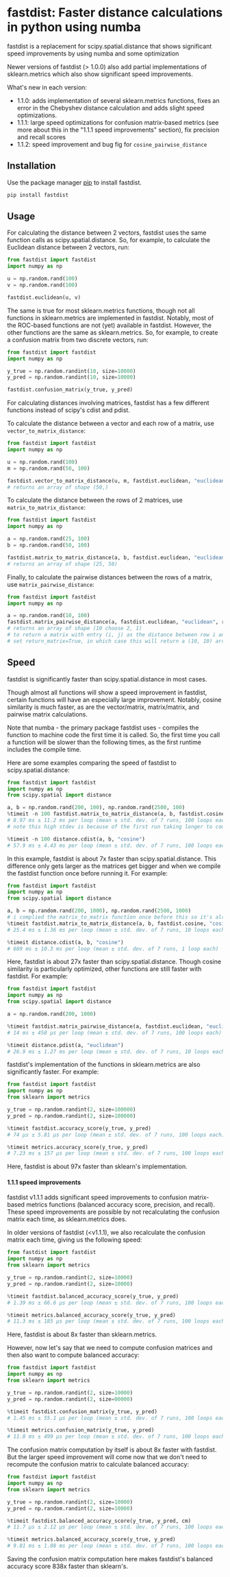 # fastdist: Faster distance calculations in python using numba

fastdist is a replacement for scipy.spatial.distance that shows significant speed improvements by using numba and some optimization

Newer versions of fastdist (> 1.0.0) also add partial implementations of sklearn.metrics which also show significant speed improvements.

What's new in each version:

- 1.1.0: adds implementation of several sklearn.metrics functions, fixes an error in the Chebyshev distance calculation and adds slight speed optimizations.
- 1.1.1: large speed optimizations for confusion matrix-based metrics (see more about this in the "1.1.1 speed improvements" section), fix precision and recall scores
- 1.1.2: speed improvement and bug fig for `cosine_pairwise_distance`

## Installation

Use the package manager [pip](https://pip.pypa.io/en/stable/) to install fastdist.

```bash
pip install fastdist
```

## Usage

For calculating the distance between 2 vectors, fastdist uses the same function calls
as scipy.spatial.distance. So, for example, to calculate the Euclidean distance between
2 vectors, run:

```python
from fastdist import fastdist
import numpy as np

u = np.random.rand(100)
v = np.random.rand(100)

fastdist.euclidean(u, v)
```

The same is true for most sklearn.metrics functions, though not all functions in sklearn.metrics are implemented in fastdist.
Notably, most of the ROC-based functions are not (yet) available in fastdist. However, the other functions are the same as sklearn.metrics.
So, for example, to create a confusion matrix from two discrete vectors, run:

```python
from fastdist import fastdist
import numpy as np

y_true = np.random.randint(10, size=10000)
y_pred = np.random.randint(10, size=10000)

fastdist.confusion_matrix(y_true, y_pred)
```

For calculating distances involving matrices, fastdist has a few different functions instead of scipy's cdist and pdist.

To calculate the distance between a vector and each row of a matrix, use `vector_to_matrix_distance`:

```python
from fastdist import fastdist
import numpy as np

u = np.random.rand(100)
m = np.random.rand(50, 100)

fastdist.vector_to_matrix_distance(u, m, fastdist.euclidean, "euclidean")
# returns an array of shape (50,)
```

To calculate the distance between the rows of 2 matrices, use `matrix_to_matrix_distance`:

```python
from fastdist import fastdist
import numpy as np

a = np.random.rand(25, 100)
b = np.random.rand(50, 100)

fastdist.matrix_to_matrix_distance(a, b, fastdist.euclidean, "euclidean")
# returns an array of shape (25, 50)
```

Finally, to calculate the pairwise distances between the rows of a matrix, use `matrix_pairwise_distance`:

```python
from fastdist import fastdist
import numpy as np

a = np.random.rand(10, 100)
fastdist.matrix_pairwise_distance(a, fastdist.euclidean, "euclidean", return_matrix=False)
# returns an array of shape (10 choose 2, 1)
# to return a matrix with entry (i, j) as the distance between row i and j
# set return_matrix=True, in which case this will return a (10, 10) array
```

## Speed

fastdist is significantly faster than scipy.spatial.distance in most cases.

Though almost all functions will show a speed improvement in fastdist, certain functions will have
an especially large improvement. Notably, cosine similarity is much faster, as are the vector/matrix,
matrix/matrix, and pairwise matrix calculations.

Note that numba - the primary package fastdist uses - compiles the function to machine code the first
time it is called. So, the first time you call a function will be slower than the following times, as
the first runtime includes the compile time.

Here are some examples comparing the speed of fastdist to scipy.spatial.distance:

```python
from fastdist import fastdist
import numpy as np
from scipy.spatial import distance

a, b = np.random.rand(200, 100), np.random.rand(2500, 100)
%timeit -n 100 fastdist.matrix_to_matrix_distance(a, b, fastdist.cosine, "cosine")
# 8.97 ms ± 11.2 ms per loop (mean ± std. dev. of 7 runs, 100 loops each)
# note this high stdev is because of the first run taking longer to compile

%timeit -n 100 distance.cdist(a, b, "cosine")
# 57.9 ms ± 4.43 ms per loop (mean ± std. dev. of 7 runs, 100 loops each)
```

In this example, fastdist is about 7x faster than scipy.spatial.distance. This difference only gets larger
as the matrices get bigger and when we compile the fastdist function once before running it. For example:

```python
from fastdist import fastdist
import numpy as np
from scipy.spatial import distance

a, b = np.random.rand(200, 1000), np.random.rand(2500, 1000)
# i complied the matrix_to_matrix function once before this so it's already in machine code
%timeit fastdist.matrix_to_matrix_distance(a, b, fastdist.cosine, "cosine")
# 25.4 ms ± 1.36 ms per loop (mean ± std. dev. of 7 runs, 10 loops each)

%timeit distance.cdist(a, b, "cosine")
# 689 ms ± 10.3 ms per loop (mean ± std. dev. of 7 runs, 1 loop each)
```

Here, fastdist is about 27x faster than scipy.spatial.distance. Though cosine similarity is particularly
optimized, other functions are still faster with fastdist. For example:

```python
from fastdist import fastdist
import numpy as np
from scipy.spatial import distance

a = np.random.rand(200, 1000)

%timeit fastdist.matrix_pairwise_distance(a, fastdist.euclidean, "euclidean")
# 14 ms ± 458 µs per loop (mean ± std. dev. of 7 runs, 100 loops each)

%timeit distance.pdist(a, "euclidean")
# 26.9 ms ± 1.27 ms per loop (mean ± std. dev. of 7 runs, 10 loops each)
```

fastdist's implementation of the functions in sklearn.metrics are also significantly faster. For example:

```python
from fastdist import fastdist
import numpy as np
from sklearn import metrics

y_true = np.random.randint(2, size=100000)
y_pred = np.random.randint(2, size=100000)

%timeit fastdist.accuracy_score(y_true, y_pred)
# 74 µs ± 5.81 µs per loop (mean ± std. dev. of 7 runs, 100 loops each)

%timeit metrics.accuracy_score(y_true, y_pred)
# 7.23 ms ± 157 µs per loop (mean ± std. dev. of 7 runs, 100 loops each)
```

Here, fastdist is about 97x faster than sklearn's implementation.

#### 1.1.1 speed improvements

fastdist v1.1.1 adds significant speed improvements to confusion matrix-based metrics functions (balanced accuracy score, precision, and recall).
These speed improvements are possible by not recalculating the confusion matrix each time, as sklearn.metrics does.

In older versions of fastdist (<v1.1.1), we also recalculate the confusion matrix each time, giving us the following speed:

```python
from fastdist import fastdist
import numpy as np
from sklearn import metrics

y_true = np.random.randint(2, size=10000)
y_pred = np.random.randint(2, size=10000)

%timeit fastdist.balanced_accuracy_score(y_true, y_pred)
# 1.39 ms ± 66.6 µs per loop (mean ± std. dev. of 7 runs, 100 loops each)

%timeit metrics.balanced_accuracy_score(y_true, y_pred)
# 11.3 ms ± 185 µs per loop (mean ± std. dev. of 7 runs, 100 loops each)
```

Here, fastdist is about 8x faster than sklearn.metrics.
 
However, now let's say that we need to compute confusion matrices and then also want to compute balanced accuracy:

```python
from fastdist import fastdist
import numpy as np
from sklearn import metrics

y_true = np.random.randint(2, size=10000)
y_pred = np.random.randint(2, size=00000)

%timeit fastdist.confusion_matrix(y_true, y_pred)
# 1.45 ms ± 55.1 µs per loop (mean ± std. dev. of 7 runs, 100 loops each)

%timeit metrics.confusion_matrix(y_true, y_pred)
# 11.8 ms ± 499 µs per loop (mean ± std. dev. of 7 runs, 100 loops each)
```

The confusion matrix computation by itself is about 8x faster with fastdist. But the larger speed improvement will come now that we don't need to
recompute the confusion matrix to calculate balanced accuracy:

```python
from fastdist import fastdist
import numpy as np
from sklearn import metrics

y_true = np.random.randint(2, size=10000)
y_pred = np.random.randint(2, size=10000)

%timeit fastdist.balanced_accuracy_score(y_true, y_pred, cm)
# 11.7 µs ± 2.12 µs per loop (mean ± std. dev. of 7 runs, 100 loops each)

%timeit metrics.balanced_accuracy_score(y_true, y_pred)
# 9.81 ms ± 1.08 ms per loop (mean ± std. dev. of 7 runs, 100 loops each)
```

Saving the confusion matrix computation here makes fastdist's balanced accuracy score 838x faster than sklearn's. 